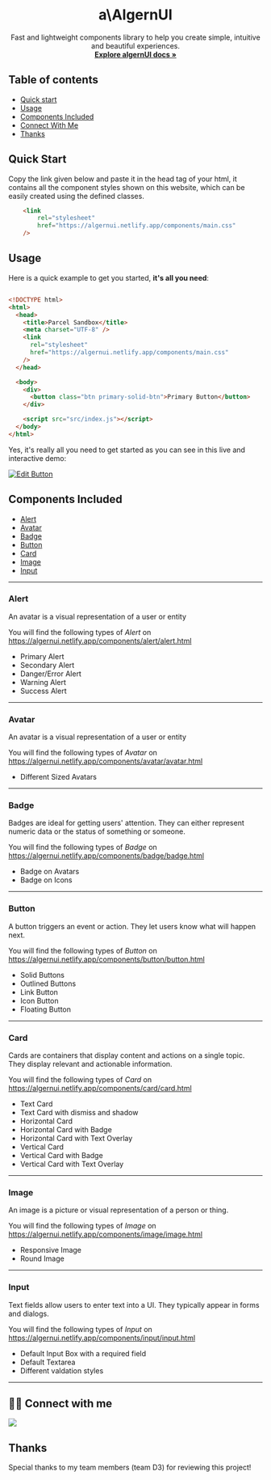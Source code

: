 <h1 align="center">a\AlgernUI</h1>

<p align="center">
  Fast and lightweight components library to help you create simple, intuitive and beautiful experiences.
  <br>
  <a target="__blank" href="https://algernui.netlify.app/docsite/docs"><strong>Explore algernUI docs »</strong></a>
  <br>
</p>

## Table of contents

- [Quick start](#quick-start)
- [Usage](#usage)
- [Components Included](#components-included)
- [Connect With Me](#connect-with-me)
- [Thanks](#thanks)

## Quick Start

Copy the link given below and paste it in the head tag of your html, it contains all the component styles shown on this website, which can be easily created using the defined classes.

```html
    <link
        rel="stylesheet"
        href="https://algernui.netlify.app/components/main.css"
    />
```   
## Usage

Here is a quick example to get you started, **it's all you need**:

```html

<!DOCTYPE html>
<html>
  <head>
    <title>Parcel Sandbox</title>
    <meta charset="UTF-8" />
    <link
      rel="stylesheet"
      href="https://algernui.netlify.app/components/main.css"
    />
  </head>

  <body>
    <div>
      <button class="btn primary-solid-btn">Primary Button</button>
    </div>

    <script src="src/index.js"></script>
  </body>
</html>

```

Yes, it's really all you need to get started as you can see in this live and interactive demo:

[![Edit Button](https://codesandbox.io/static/img/play-codesandbox.svg)](https://codesandbox.io/s/algernui-usage-ckj1w?file=/index.html)

## Components Included

- [Alert](#alert)
- [Avatar](#avatar)
- [Badge](#badge)
- [Button](#button)
- [Card](#card)
- [Image](#image)
- [Input](#input)

---
### Alert
An avatar is a visual representation of a user or entity

You will find the following types of *Alert* on https://algernui.netlify.app/components/alert/alert.html

- Primary Alert
- Secondary Alert
- Danger/Error Alert
- Warning Alert
- Success Alert

---

### Avatar

An avatar is a visual representation of a user or entity

You will find the following types of *Avatar* on https://algernui.netlify.app/components/avatar/avatar.html
- Different Sized Avatars

---

### Badge

Badges are ideal for getting users' attention. They can either represent numeric data or the status of something or someone.

You will find the following types of *Badge* on https://algernui.netlify.app/components/badge/badge.html

- Badge on Avatars
- Badge on Icons

---

### Button

A button triggers an event or action. They let users know what will happen next.

You will find the following types of *Button* on https://algernui.netlify.app/components/button/button.html

- Solid Buttons
- Outlined Buttons
- Link Button
- Icon Button
- Floating Button

---

### Card

Cards are containers that display content and actions on a single topic. They display relevant and actionable information.

You will find the following types of *Card* on https://algernui.netlify.app/components/card/card.html

- Text Card
- Text Card with dismiss and shadow
- Horizontal Card
- Horizontal Card with Badge
- Horizontal Card with Text Overlay
- Vertical Card
- Vertical Card with Badge
- Vertical Card with Text Overlay

---

### Image

An image is a picture or visual representation of a person or thing.

You will find the following types of *Image* on https://algernui.netlify.app/components/image/image.html

- Responsive Image
- Round Image


---

### Input

Text fields allow users to enter text into a UI. They typically appear in forms and dialogs.

You will find the following types of *Input* on https://algernui.netlify.app/components/input/input.html

- Default Input Box with a required field
- Default Textarea
- Different valdation styles

---

## 👨‍💻 Connect with me

<a href="https://twitter.com/partha_sarma8"><img src="https://img.shields.io/badge/Twitter-1DA1F2?style=for-the-badge&logo=twitter&logoColor=white"/></a>

## Thanks
Special thanks to my team members (team D3) for reviewing this project!


